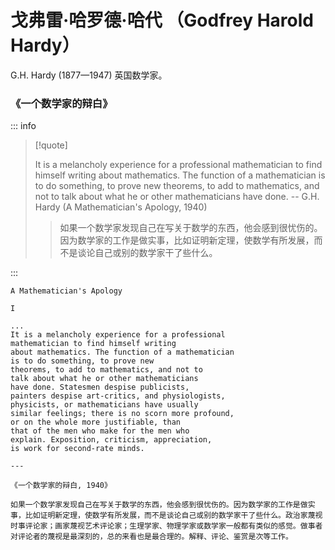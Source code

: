 # 戈弗雷·哈罗德·哈代 （Godfrey Harold Hardy）

G.H. Hardy (1877—1947) 英国数学家。

### 《一个数学家的辩白》

::: info

> [!quote]
>
> It is a melancholy experience for a professional mathematician to find himself writing about mathematics. The function of a mathematician is to do something, to prove new theorems, to add to mathematics, and not to talk about what he or other mathematicians have done.
> -- G.H. Hardy (A Mathematician's Apology, 1940)
>
> > 如果一个数学家发现自己在写关于数学的东西，他会感到很忧伤的。因为数学家的工作是做实事，比如证明新定理，使数学有所发展，而不是谈论自己或别的数学家干了些什么。

:::

```
A Mathematician's Apology

I

...
It is a melancholy experience for a professional
mathematician to find himself writing
about mathematics. The function of a mathematician
is to do something, to prove new
theorems, to add to mathematics, and not to
talk about what he or other mathematicians
have done. Statesmen despise publicists,
painters despise art-critics, and physiologists,
physicists, or mathematicians have usually
similar feelings; there is no scorn more profound,
or on the whole more justifiable, than
that of the men who make for the men who
explain. Exposition, criticism, appreciation,
is work for second-rate minds.

---

《一个数学家的辩白, 1940》

如果一个数学家发现自己在写关于数学的东西，他会感到很忧伤的。因为数学家的工作是做实事，比如证明新定理，使数学有所发展，而不是谈论自己或别的数学家干了些什么。政治家蔑视时事评论家；画家蔑视艺术评论家；生理学家、物理学家或数学家一般都有类似的感觉。做事者对评论者的蔑视是最深刻的，总的来看也是最合理的。解释、评论、鉴赏是次等工作。
```
